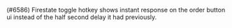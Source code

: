 (#6586) Firestate toggle hotkey shows instant response on the order button ui instead of the half second delay it had previously.